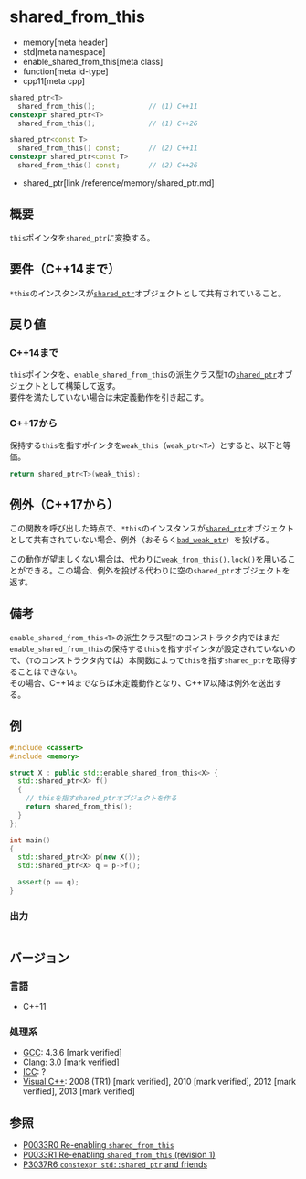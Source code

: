 # shared_from_this
* memory[meta header]
* std[meta namespace]
* enable_shared_from_this[meta class]
* function[meta id-type]
* cpp11[meta cpp]

```cpp
shared_ptr<T>
  shared_from_this();             // (1) C++11
constexpr shared_ptr<T>
  shared_from_this();             // (1) C++26

shared_ptr<const T>
  shared_from_this() const;       // (2) C++11
constexpr shared_ptr<const T>
  shared_from_this() const;       // (2) C++26
```
* shared_ptr[link /reference/memory/shared_ptr.md]

## 概要
`this`ポインタを`shared_ptr`に変換する。


## 要件（C++14まで）
`*this`のインスタンスが[`shared_ptr`](/reference/memory/shared_ptr.md)オブジェクトとして共有されていること。


## 戻り値

### C++14まで
`this`ポインタを、`enable_shared_from_this`の派生クラス型`T`の[`shared_ptr`](/reference/memory/shared_ptr.md)オブジェクトとして構築して返す。  
要件を満たしていない場合は未定義動作を引き起こす。

### C++17から
保持する`this`を指すポインタを`weak_this`（`weak_ptr<T>`）とすると、以下と等価。

```cpp
return shared_ptr<T>(weak_this);
```

## 例外（C++17から）
この関数を呼び出した時点で、`*this`のインスタンスが[`shared_ptr`](/reference/memory/shared_ptr.md)オブジェクトとして共有されていない場合、例外（おそらく[`bad_weak_ptr`](/reference/memory/bad_weak_ptr.md)）を投げる。

この動作が望ましくない場合は、代わりに[`weak_from_this()`](/reference/memory/enable_shared_from_this/weak_from_this.md)`.lock()`を用いることができる。この場合、例外を投げる代わりに空の`shared_ptr`オブジェクトを返す。

## 備考
`enable_shared_from_this<T>`の派生クラス型`T`のコンストラクタ内ではまだ`enable_shared_from_this`の保持する`this`を指すポインタが設定されていないので、（`T`のコンストラクタ内では）本関数によって`this`を指す`shared_ptr`を取得することはできない。  
その場合、C++14までならば未定義動作となり、C++17以降は例外を送出する。

## 例
```cpp example
#include <cassert>
#include <memory>

struct X : public std::enable_shared_from_this<X> {
  std::shared_ptr<X> f()
  {
    // thisを指すshared_ptrオブジェクトを作る
    return shared_from_this();
  }
};

int main()
{
  std::shared_ptr<X> p(new X());
  std::shared_ptr<X> q = p->f();

  assert(p == q);
}
```

### 出力
```
```

## バージョン
### 言語
- C++11

### 処理系
- [GCC](/implementation.md#gcc): 4.3.6 [mark verified]
- [Clang](/implementation.md#clang): 3.0 [mark verified]
- [ICC](/implementation.md#icc): ?
- [Visual C++](/implementation.md#visual_cpp): 2008 (TR1) [mark verified], 2010 [mark verified], 2012 [mark verified], 2013 [mark verified]

## 参照
- [P0033R0 Re-enabling `shared_from_this`](http://www.open-std.org/jtc1/sc22/wg21/docs/papers/2015/p0033r0.html)
- [P0033R1 Re-enabling `shared_from_this` (revision 1)](http://www.open-std.org/jtc1/sc22/wg21/docs/papers/2016/p0033r1.html)
- [P3037R6 `constexpr std::shared_ptr` and friends](https://open-std.org/jtc1/sc22/wg21/docs/papers/2025/p3037r6.pdf)